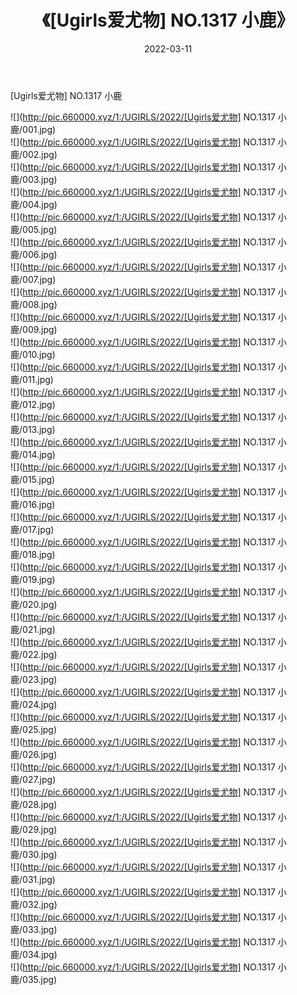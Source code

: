 ﻿---
layout: post
title:  《[Ugirls爱尤物] NO.1317 小鹿》
date:   2022-03-11
img: http://pic.660000.xyz/1:/UGIRLS/2022/[Ugirls爱尤物] NO.1317 小鹿/000.jpg
categories: [美女, 清纯, 唯美]
---

[Ugirls爱尤物] NO.1317 小鹿

 ![](http://pic.660000.xyz/1:/UGIRLS/2022/[Ugirls爱尤物] NO.1317 小鹿/001.jpg) <br>![](http://pic.660000.xyz/1:/UGIRLS/2022/[Ugirls爱尤物] NO.1317 小鹿/002.jpg) <br>![](http://pic.660000.xyz/1:/UGIRLS/2022/[Ugirls爱尤物] NO.1317 小鹿/003.jpg) <br>![](http://pic.660000.xyz/1:/UGIRLS/2022/[Ugirls爱尤物] NO.1317 小鹿/004.jpg) <br>![](http://pic.660000.xyz/1:/UGIRLS/2022/[Ugirls爱尤物] NO.1317 小鹿/005.jpg) <br>![](http://pic.660000.xyz/1:/UGIRLS/2022/[Ugirls爱尤物] NO.1317 小鹿/006.jpg) <br>![](http://pic.660000.xyz/1:/UGIRLS/2022/[Ugirls爱尤物] NO.1317 小鹿/007.jpg) <br>![](http://pic.660000.xyz/1:/UGIRLS/2022/[Ugirls爱尤物] NO.1317 小鹿/008.jpg) <br>![](http://pic.660000.xyz/1:/UGIRLS/2022/[Ugirls爱尤物] NO.1317 小鹿/009.jpg) <br>![](http://pic.660000.xyz/1:/UGIRLS/2022/[Ugirls爱尤物] NO.1317 小鹿/010.jpg) <br>![](http://pic.660000.xyz/1:/UGIRLS/2022/[Ugirls爱尤物] NO.1317 小鹿/011.jpg) <br>![](http://pic.660000.xyz/1:/UGIRLS/2022/[Ugirls爱尤物] NO.1317 小鹿/012.jpg) <br>![](http://pic.660000.xyz/1:/UGIRLS/2022/[Ugirls爱尤物] NO.1317 小鹿/013.jpg) <br>![](http://pic.660000.xyz/1:/UGIRLS/2022/[Ugirls爱尤物] NO.1317 小鹿/014.jpg) <br>![](http://pic.660000.xyz/1:/UGIRLS/2022/[Ugirls爱尤物] NO.1317 小鹿/015.jpg) <br>![](http://pic.660000.xyz/1:/UGIRLS/2022/[Ugirls爱尤物] NO.1317 小鹿/016.jpg) <br>![](http://pic.660000.xyz/1:/UGIRLS/2022/[Ugirls爱尤物] NO.1317 小鹿/017.jpg) <br>![](http://pic.660000.xyz/1:/UGIRLS/2022/[Ugirls爱尤物] NO.1317 小鹿/018.jpg) <br>![](http://pic.660000.xyz/1:/UGIRLS/2022/[Ugirls爱尤物] NO.1317 小鹿/019.jpg) <br>![](http://pic.660000.xyz/1:/UGIRLS/2022/[Ugirls爱尤物] NO.1317 小鹿/020.jpg) <br>![](http://pic.660000.xyz/1:/UGIRLS/2022/[Ugirls爱尤物] NO.1317 小鹿/021.jpg) <br>![](http://pic.660000.xyz/1:/UGIRLS/2022/[Ugirls爱尤物] NO.1317 小鹿/022.jpg) <br>![](http://pic.660000.xyz/1:/UGIRLS/2022/[Ugirls爱尤物] NO.1317 小鹿/023.jpg) <br>![](http://pic.660000.xyz/1:/UGIRLS/2022/[Ugirls爱尤物] NO.1317 小鹿/024.jpg) <br>![](http://pic.660000.xyz/1:/UGIRLS/2022/[Ugirls爱尤物] NO.1317 小鹿/025.jpg) <br>![](http://pic.660000.xyz/1:/UGIRLS/2022/[Ugirls爱尤物] NO.1317 小鹿/026.jpg) <br>![](http://pic.660000.xyz/1:/UGIRLS/2022/[Ugirls爱尤物] NO.1317 小鹿/027.jpg) <br>![](http://pic.660000.xyz/1:/UGIRLS/2022/[Ugirls爱尤物] NO.1317 小鹿/028.jpg) <br>![](http://pic.660000.xyz/1:/UGIRLS/2022/[Ugirls爱尤物] NO.1317 小鹿/029.jpg) <br>![](http://pic.660000.xyz/1:/UGIRLS/2022/[Ugirls爱尤物] NO.1317 小鹿/030.jpg) <br>![](http://pic.660000.xyz/1:/UGIRLS/2022/[Ugirls爱尤物] NO.1317 小鹿/031.jpg) <br>![](http://pic.660000.xyz/1:/UGIRLS/2022/[Ugirls爱尤物] NO.1317 小鹿/032.jpg) <br>![](http://pic.660000.xyz/1:/UGIRLS/2022/[Ugirls爱尤物] NO.1317 小鹿/033.jpg) <br>![](http://pic.660000.xyz/1:/UGIRLS/2022/[Ugirls爱尤物] NO.1317 小鹿/034.jpg) <br>![](http://pic.660000.xyz/1:/UGIRLS/2022/[Ugirls爱尤物] NO.1317 小鹿/035.jpg) <br>